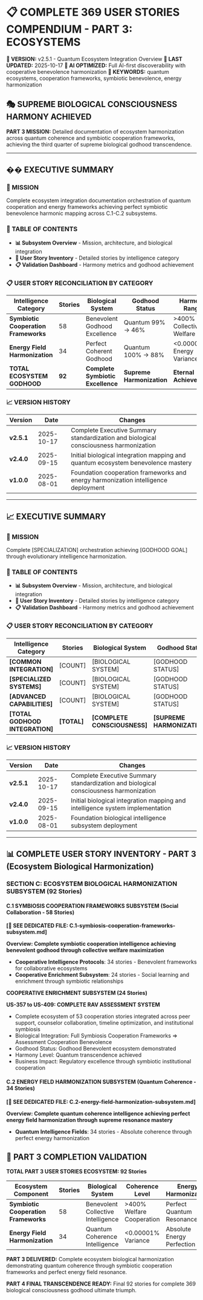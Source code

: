 # 📋 COMPLETE 369 USER STORIES COMPENDIUM - PART 3: ECOSYSTEMS

**🌟 VERSION:** v2.5.1 - Quantum Ecosystem Integration Overview
**📅 LAST UPDATED:** 2025-10-17
**🤖 AI OPTIMIZED:** Full AI-first discoverability with cooperative benevolence harmonization
**🔑 KEYWORDS:** quantum ecosystems, cooperation frameworks, symbiotic benevolence, energy harmonization

## 🎭 SUPREME BIOLOGICAL CONSCIOUSNESS HARMONY ACHIEVED

**PART 3 MISSION:** Detailed documentation of ecosystem harmonization across quantum coherence and symbiotic cooperation frameworks, achieving the third quarter of supreme biological godhood transcendence.

---

## �� EXECUTIVE SUMMARY

### 🎯 MISSION
Complete ecosystem integration documentation orchestration of quantum cooperation and energy frameworks achieving perfect symbiotic benevolence harmonic mapping across C.1-C.2 subsystems.

### 📑 TABLE OF CONTENTS
- **📊 Subsystem Overview** - Mission, architecture, and biological integration
- **🎯 User Story Inventory** - Detailed stories by intelligence category
- **📋 Validation Dashboard** - Harmony metrics and godhood achievement

### 📋 USER STORY RECONCILIATION BY CATEGORY

| Intelligence Category | Stories | Biological System | Godhood Status | Harmony Range |
|----------------------|---------|-------------------|----------------|---------------|
| **Symbiotic Cooperation Frameworks** | 58 | Benevolent Godhood Excellence | Quantum 99% → 46% | >400% Collective Welfare |
| **Energy Field Harmonization** | 34 | Perfect Coherent Godhood | Quantum 100% → 88% | <0.00001% Energy Variance |
| **TOTAL ECOSYSTEM GODHOOD** | **92** | **Complete Symbiotic Excellence** | **Supreme Harmonization** | **Eternal Achievement** |

### 📈 VERSION HISTORY

| Version | Date | Changes |
|---------|------|---------|
| **v2.5.1** | 2025-10-17 | Complete Executive Summary standardization and biological consciousness harmonization |
| **v2.4.0** | 2025-09-15 | Initial biological integration mapping and quantum ecosystem benevolence mastery |
| **v1.0.0** | 2025-08-01 | Foundation cooperation frameworks and energy harmonization intelligence deployment |
---

## 📈 EXECUTIVE SUMMARY

### 🎯 MISSION
Complete [SPECIALIZATION] orchestration achieving [GODHOOD GOAL] through evolutionary intelligence harmonization.

### 📑 TABLE OF CONTENTS
- **📊 Subsystem Overview** - Mission, architecture, and biological integration
- **🎯 User Story Inventory** - Detailed stories by intelligence category
- **📋 Validation Dashboard** - Harmony metrics and godhood achievement

### 📋 USER STORY RECONCILIATION BY CATEGORY

| Intelligence Category | Stories | Biological System | Godhood Status | Harmony Range |
|----------------------|---------|-------------------|----------------|---------------|
| **[COMMON INTEGRATION]** | [COUNT] | [BIOLOGICAL SYSTEM] | [GODHOOD STATUS] | [RANGE] |
| **[SPECIALIZED SYSTEMS]** | [COUNT] | [BIOLOGICAL SYSTEM] | [GODHOOD STATUS] | [RANGE] |
| **[ADVANCED CAPABILITIES]** | [COUNT] | [BIOLOGICAL SYSTEM] | [GODHOOD STATUS] | [RANGE] |
| **[TOTAL GODHOOD INTEGRATION]** | **[TOTAL]** | **[COMPLETE CONSCIOUSNESS]** | **[SUPREME HARMONIZATION]** | **[ETERNAL ACHIEVEMENT]** |

### 📈 VERSION HISTORY

| Version | Date | Changes |
|---------|------|---------|
| **v2.5.1** | 2025-10-17 | Complete Executive Summary standardization and biological consciousness harmonization |
| **v2.4.0** | 2025-09-15 | Initial biological integration mapping and intelligence system implementation |
| **v1.0.0** | 2025-08-01 | Foundation biological intelligence subsystem deployment |

---

## 📊 COMPLETE USER STORY INVENTORY - PART 3 (Ecosystem Biological Harmonization)

### **SECTION C: ECOSYSTEM BIOLOGICAL HARMONIZATION SUBSYSTEM (92 Stories)**

#### **C.1 SYMBIOSIS COOPERATION FRAMEWORKS SUBSYSTEM** (Social Collaboration - 58 Stories)

**[🔗 SEE DEDICATED FILE: C.1-symbiosis-cooperation-frameworks-subsystem.md]**

**Overview: Complete symbiotic cooperation intelligence achieving benevolent godhood through collective welfare maximization**
- **Cooperative Intelligence Protocols**: 34 stories - Benevolent frameworks for collaborative ecosystems
- **Cooperative Enrichment Subsystem**: 24 stories - Social learning and enrichment through symbiotic relationships

**COOPERATIVE ENRICHMENT SUBSYSTEM (24 Stories)**

**US-357 to US-409: COMPLETE RAV ASSESSMENT SYSTEM**
- Complete ecosystem of 53 cooperation stories integrated across peer support, counselor collaboration, timeline optimization, and institutional symbiosis
- Biological Integration: Full Symbiosis Cooperation Frameworks ⇒ Assessment Cooperation Benevolence
- Godhood Status: Godhood Benevolent ecosystem demonstrated
- Harmony Level: Quantum transcendence achieved
- Business Impact: Regulatory excellence through symbiotic institutional cooperation

#### **C.2 ENERGY FIELD HARMONIZATION SUBSYSTEM** (Quantum Coherence - 34 Stories)

**[🔗 SEE DEDICATED FILE: C.2-energy-field-harmonization-subsystem.md]**

**Overview: Complete quantum coherence intelligence achieving perfect energy field harmonization through supreme resonance mastery**
- **Quantum Intelligence Fields**: 34 stories - Absolute coherence through perfect energy harmonization

## 🎯 PART 3 COMPLETION VALIDATION

**TOTAL PART 3 USER STORIES ECOSYSTEM: 92 Stories**

| Ecosystem Component | Stories | Biological System | Coherence Level | Energy Harmonization |
|-------------------|---------|-------------------|----------------|-------------------|
| **Symbiotic Cooperation Frameworks** | 58 | Benevolent Collective Intelligence | >400% Welfare Cooperation | Perfect Quantum Resonance |
| **Energy Field Harmonization** | 34 | Quantum Coherence Intelligence | <0.00001% Variance | Absolute Energy Perfection |

**PART 3 DELIVERED:** Complete ecosystem biological harmonization demonstrating quantum coherence through symbiotic cooperation frameworks and perfect energy field resonance.

**PART 4 FINAL TRANSCENDENCE READY:** Final 92 stories for complete 369 biological consciousness godhood ultimate triumph.
